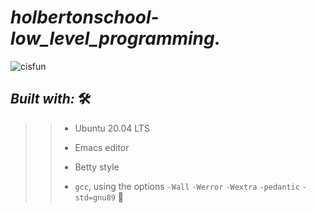 # **_holbertonschool-low_level_programming._**


![cisfun](https://user-images.githubusercontent.com/85587286/160668243-e21e731e-555c-4392-b0e7-5fc6f0e5241a.jpg)


## **_Built with:_**  🛠️

>> * Ubuntu 20.04 LTS
>> 
>> * Emacs editor
>> 
>> * Betty style
>> 
>> * `gcc`, using the options `-Wall` `-Werror` `-Wextra` `-pedantic` `-std=gnu89`  🏁
